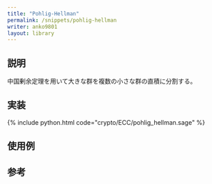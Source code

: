 ```yaml
---
title: "Pohlig-Hellman"
permalink: /snippets/pohlig-hellman
writer: anko9801
layout: library
---
```


## 説明

中国剰余定理を用いて大きな群を複数の小さな群の直積に分割する。


## 実装

{% include python.html code="crypto/ECC/pohlig_hellman.sage" %}

## 使用例

## 参考
